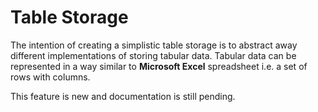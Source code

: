 # Table Storage

The intention of creating a simplistic table storage is to abstract away different implementations of storing tabular data. Tabular data can be represented in a way similar to **Microsoft Excel** spreadsheet i.e. a set of rows with columns.

This feature is new and documentation is still pending.

